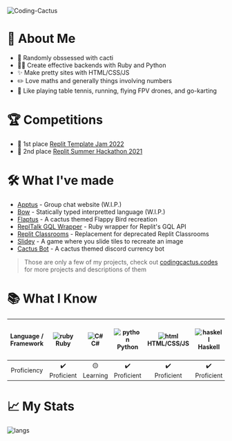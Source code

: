 ![Coding-Cactus](https://user-images.githubusercontent.com/65423356/136670915-e2afd18d-5a41-45c1-9fb6-760c89e09e65.png)


# 📝 About Me
+ 🌵 Randomly obssessed with cacti
+ 👨‍💻 Create effective backends with Ruby and Python
+ ✨ Make pretty sites with HTML/CSS/JS
+ ✏️ Love maths and generally things involving numbers
+ 🏓 Like playing table tennis, running, flying FPV drones, and go-karting

# 🏆 Competitions
- 🥇 1st place [Replit Template Jam 2022](https://web.archive.org/web/20230404181241/https://blog.replit.com/Template-Jam-2022-%20Phase-1-Winners)
- 🥈 2nd place [Replit Summer Hackathon 2021](https://web.archive.org/web/20230404181241/https://blog.replit.com/alexa-results)

# 🛠️ What I've made
- [Apptus](https://github.com/Coding-Cactus/Apptus) - Group chat website (W.I.P.)
- [Bow](https://github.com/BowLang/Bow) - Statically typed interpretted language (W.I.P.)
- [Flaptus](https://github.com/Coding-Cactus/Flaptus) - A cactus themed Flappy Bird recreation
- [ReplTalk GQL Wrapper](https://github.com/Coding-Cactus/repltalk) - Ruby wrapper for Replit's GQL API
- [Replit Classrooms](https://github.com/Coding-Cactus/classrooms) - Replacement for deprecated Replit Classrooms
- [Slidey](https://github.com/Coding-Cactus/slidey) - A game where you slide tiles to recreate an image
- [Cactus Bot](https://github.com/Coding-Cactus/Cactus-Bot) - A cactus themed discord currency bot

> Those are only a few of my projects, check out [codingcactus.codes](https://codingcactus.codes) for more projects and descriptions of them

# 📚 What I Know

| Language / Framework | ![ruby](https://user-images.githubusercontent.com/65423356/136672003-6b690eaa-f892-4dfa-85e0-4f4d966ea22a.png)<br> Ruby | ![C#](https://user-images.githubusercontent.com/65423356/181918168-743a59d4-7c49-468a-8706-07c5be1f970e.png) C# | ![python](https://user-images.githubusercontent.com/65423356/136672052-498717b0-5b3e-47f4-b042-ad03e6d35423.png)<br> Python | ![html](https://user-images.githubusercontent.com/65423356/136672250-a2f13be5-30b3-405f-9083-237c4099b5a3.png)<br> HTML/CSS/JS | ![haskell](https://github.com/user-attachments/assets/7037c472-697b-43b8-96ab-e5d2a5f13dd4)<br> Haskell | ![rails](https://user-images.githubusercontent.com/65423356/136672461-1bcda145-4974-4acf-bdfa-1ddd65ebcf78.png)<br> Rails | ![django](https://github.com/user-attachments/assets/ed67d818-a3ce-4d52-a07f-16ebab162696)<br> Django | ![mongoDB](https://raw.githubusercontent.com/devicons/devicon/master/icons/mongodb/mongodb-original-wordmark.svg)<br> MongoDB |
|:-----------:|:---------------:|:----------------:|:---------------:|:---------------:|:----------------:|:---------------:|:------------:|:-------------:|
| Proficiency | ✔️ <br> Proficient | 🟡 <br> Learning | ✔️ <br> Proficient | ✔️ <br> Proficient | ✔️ <br> Proficient | ✔️ <br> Proficient | ✔️ <br> Proficient | ✔️ <br> Proficient |

# 📈 My Stats

![langs](https://github-readme-stats.vercel.app/api/top-langs/?username=coding-cactus&layout=compact&theme=merko)
